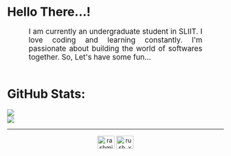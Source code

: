 <h1 style="color: #00000;">Hello There...!</h1>

<p align:"center" style="text-align: justify; margin: 0 50px; font-size: 17px;" >
    I am currently an undergraduate student in SLIIT. I love coding and learning constantly. I'm passionate about building the world of softwares together. So, Let's have some fun...
<br>
<br>
<div>

# GitHub Stats:

![](https://github-readme-stats.vercel.app/api?username=rushxdev&theme=chartreuse-dark&hide_border=true&include_all_commits=true&count_private=true)<br/>
![](https://github-readme-streak-stats.herokuapp.com/?user=rushxdev&theme=chartreuse-dark&hide_border=true)<br/>

</div>
<!--  End Stats Cards -->

---

<!-- Begin Footer -->

<div class="footer" align="center" style="margin:15px;">
    <a href="https://linkedin.com/in/Rashmika Pabasara Jayanath" target="blank"><img align="center" src="https://raw.githubusercontent.com/rahuldkjain/github-profile-readme-generator/master/src/images/icons/Social/linked-in-alt.svg" alt="rashmika pabasara jayanath" height="30" width="40" /></a>
    <a href="https://instagram.com/rush_x_j" target="blank"><img align="center" src="https://raw.githubusercontent.com/rahuldkjain/github-profile-readme-generator/master/src/images/icons/Social/instagram.svg" alt="rush_x_j" height="30" width="40" /></a>
</p>
    </a>
</div>
<!-- End Footer -->

<!---
rushxdev/rushxdev is a ✨ special ✨ repository because its `README.md` (this file) appears on your GitHub profile.
You can click the Preview link to take a look at your changes.
--->
